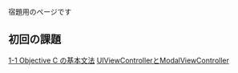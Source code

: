 宿題用のページです

## 初回の課題
[1-1 Objective C の基本文法](https://github.com/mixi-inc/iOSTraining/wiki/HomeWork-(1-1)-Objective-C-%E3%81%AE%E5%9F%BA%E6%9C%AC%E6%96%87%E6%B3%95)
[UIViewControllerとModalViewController](https://github.com/mixi-inc/iOSTraining/wiki/HomeWork-(1-2)-UIViewController%E3%81%A8ModalViewController)
